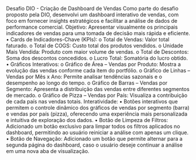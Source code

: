Desafio DIO - Criação de Dashboard de Vendas
Como parte do desafio proposto pela DIO, desenvolvi um dashboard interativo de vendas, com foco em fornecer insights estratégicos e facilitar a análise de dados de performance comercial.
 Objetivo:
Apresentar visualmente os principais indicadores de vendas para uma tomada de decisão mais rápida e eficiente.
•	Cards de Indicadores-Chave (KPIs):
o	Total de Vendas: Valor total faturado.
o	Total de COGS: Custo total dos produtos vendidos.
o	Unidade Mais Vendida: Produto com maior volume de vendas.
o	Total de Descontos: Soma dos descontos concedidos.
o	Lucro Total: Somatória do lucro obtido.
•	Gráficos Interativos:
o	Gráfico de Área – Vendas por Produto: Mostra a evolução das vendas conforme cada item do portfólio.
o	Gráfico de Linhas – Vendas por Mês x Ano: Permite analisar tendências sazonais e o desempenho ao longo do tempo.
o	Gráfico de Barras – Vendas por Segmento: Apresenta a distribuição das vendas entre diferentes segmentos de mercado.
o	Gráfico de Pizza – Vendas por País: Visualiza a contribuição de cada país nas vendas totais.
Interatividade:
•	 Botões interativos que permitem o controle dinâmico dos gráficos de vendas por segmento (barra) e vendas por país (pizza), oferecendo uma experiência mais personalizada e intuitiva de exploração dos dados.
•	Botão de Limpeza de Filtros:
Adicionado um botão exclusivo para limpar todos os filtros aplicados no dashboard, permitindo ao usuário reiniciar a análise com apenas um clique.
•	Botão de Navegação:
Adicionado um botão que permite alternar para a segunda página do dashboard, caso o usuário deseje continuar a análise em uma nova aba de visualização.
